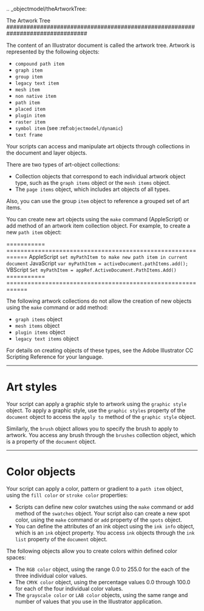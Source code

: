 .. _objectmodel/theArtworkTree:

The Artwork Tree
################################################################################

The content of an Illustrator document is called the artwork tree. Artwork is represented by the following objects:

- ``compound path item``
- ``graph item``
- ``group item``
- ``legacy text item``
- ``mesh item``
- ``non native item``
- ``path item``
- ``placed item``
- ``plugin item``
- ``raster item``
- ``symbol item`` (see :ref:`objectmodel/dynamic`)
- ``text frame``

Your scripts can access and manipulate art objects through collections in the document and layer objects.

There are two types of art-object collections:

- Collection objects that correspond to each individual artwork object type, such as the ``graph items`` object or the ``mesh items`` object.
- The ``page items`` object, which includes art objects of all types.

Also, you can use the group ``item`` object to reference a grouped set of art items.

You can create new art objects using the ``make`` command (AppleScript) or add method of an artwork item collection object. For example, to create a new ``path item`` object:

===========  ============================================================
AppleScript  ``set myPathItem to make new path item in current document``
JavaScript   ``var myPathItem = activeDocument.pathItems.add();``
VBScript     ``Set myPathItem = appRef.ActiveDocument.PathItems.Add()``
===========  ============================================================

The following artwork collections do not allow the creation of new objects using the ``make`` command or add method:

- ``graph items`` object
- ``mesh items`` object
- ``plugin items`` object
- ``legacy text items`` object

For details on creating objects of these types, see the Adobe lllustrator CC Scripting Reference for your language.

----

Art styles
================================================================================

Your script can apply a graphic style to artwork using the ``graphic style`` object. To apply a graphic style, use the ``graphic styles`` property of the ``document`` object to access the ``apply to`` method of the ``graphic style`` object.

Similarly, the ``brush`` object allows you to specify the brush to apply to artwork. You access any brush through the ``brushes`` collection object, which is a property of the ``document`` object.

----

Color objects
================================================================================

Your script can apply a color, pattern or gradient to a ``path item`` object, using the ``fill color`` or ``stroke color`` properties:

- Scripts can define new color swatches using the ``make`` command or add method of the ``swatches`` object. Your script also can create a new spot color, using the ``make`` command or ``add`` property of the ``spots`` object.
- You can define the attributes of an ink object using the ``ink info`` object, which is an ``ink`` object property. You access ``ink`` objects through the ``ink list`` property of the ``document`` object.

The following objects allow you to create colors within defined color spaces:

- The ``RGB color`` object, using the range 0.0 to 255.0 for the each of the three individual color values.
- The ``CMYK color`` object, using the percentage values 0.0 through 100.0 for each of the four individual color values.
- The ``grayscale color`` or ``LAB color`` objects, using the same range and number of values that you use in the Illustrator application.

